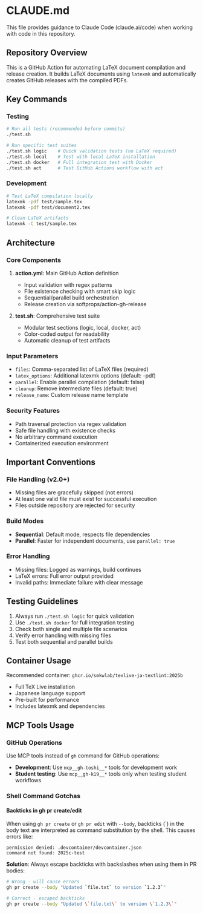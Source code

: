 # CLAUDE.md

This file provides guidance to Claude Code (claude.ai/code) when working with code in this repository.

## Repository Overview

This is a GitHub Action for automating LaTeX document compilation and release creation. It builds LaTeX documents using `latexmk` and automatically creates GitHub releases with the compiled PDFs.

## Key Commands

### Testing
```bash
# Run all tests (recommended before commits)
./test.sh

# Run specific test suites
./test.sh logic    # Quick validation tests (no LaTeX required)
./test.sh local    # Test with local LaTeX installation
./test.sh docker   # Full integration test with Docker
./test.sh act      # Test GitHub Actions workflow with act
```

### Development
```bash
# Test LaTeX compilation locally
latexmk -pdf test/sample.tex
latexmk -pdf test/document2.tex

# Clean LaTeX artifacts
latexmk -C test/sample.tex
```

## Architecture

### Core Components
1. **action.yml**: Main GitHub Action definition
   - Input validation with regex patterns
   - File existence checking with smart skip logic
   - Sequential/parallel build orchestration
   - Release creation via softprops/action-gh-release

2. **test.sh**: Comprehensive test suite
   - Modular test sections (logic, local, docker, act)
   - Color-coded output for readability
   - Automatic cleanup of test artifacts

### Input Parameters
- `files`: Comma-separated list of LaTeX files (required)
- `latex_options`: Additional latexmk options (default: -pdf)
- `parallel`: Enable parallel compilation (default: false)
- `cleanup`: Remove intermediate files (default: true)
- `release_name`: Custom release name template

### Security Features
- Path traversal protection via regex validation
- Safe file handling with existence checks
- No arbitrary command execution
- Containerized execution environment

## Important Conventions

### File Handling (v2.0+)
- Missing files are gracefully skipped (not errors)
- At least one valid file must exist for successful execution
- Files outside repository are rejected for security

### Build Modes
- **Sequential**: Default mode, respects file dependencies
- **Parallel**: Faster for independent documents, use `parallel: true`

### Error Handling
- Missing files: Logged as warnings, build continues
- LaTeX errors: Full error output provided
- Invalid paths: Immediate failure with clear message

## Testing Guidelines

1. Always run `./test.sh logic` for quick validation
2. Use `./test.sh docker` for full integration testing
3. Check both single and multiple file scenarios
4. Verify error handling with missing files
5. Test both sequential and parallel builds

## Container Usage
Recommended container: `ghcr.io/smkwlab/texlive-ja-textlint:2025b`
- Full TeX Live installation
- Japanese language support
- Pre-built for performance
- Includes latexmk and dependencies

## MCP Tools Usage

### GitHub Operations
Use MCP tools instead of `gh` command for GitHub operations:
- **Development**: Use `mcp__gh-toshi__*` tools for development work
- **Student testing**: Use `mcp__gh-k19__*` tools only when testing student workflows

### Shell Command Gotchas

#### Backticks in gh pr create/edit
When using `gh pr create` or `gh pr edit` with `--body`, backticks (`) in the body text are interpreted as command substitution by the shell. This causes errors like:
```
permission denied: .devcontainer/devcontainer.json
command not found: 2025c-test
```

**Solution**: Always escape backticks with backslashes when using them in PR bodies:
```bash
# Wrong - will cause errors
gh pr create --body "Updated `file.txt` to version `1.2.3`"

# Correct - escaped backticks
gh pr create --body "Updated \`file.txt\` to version \`1.2.3\`"
```